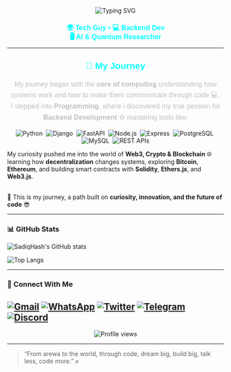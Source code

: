 <p align="center">
  <img src="https://readme-typing-svg.herokuapp.com?font=Arial+Black&size=56&duration=4000&pause=500&color=00FFFF&center=true&vCenter=true&width=900&lines=Assalumu+Alaikum+👋;I'm+Abubakar+Aminu;SadiqHash" alt="Typing SVG" />
</p>

<h2 align="center" style="font-family: 'Arial Black', sans-serif; color: #00FFFF; font-size: 16px; line-height: 1.3;">
  🌍 Tech Guy • 💻 Backend Dev <br>
  🖥️ AI &amp; Quantum Researcher
</h2>

---

<h2 align="center" style="font-family: 'Arial Black', sans-serif; color: #00FFFF;">
  🚀 My Journey
</h2>

<p align="center" style="font-family: 'Arial', sans-serif; color: #C0C0C0; font-size: 16px; line-height: 1.6;">
My journey began with the <b>core of computing</b> understanding how systems work and how to make them communicate through code 💻.<br>I stepped into <b>Programming</b>, where i discovered my true passion for <b>Backend Development</b> ⚙️ mastering tools like:<p align="center">
  <img alt="Python" src="https://img.shields.io/badge/Python-3776AB?style=flat-square&logo=python&logoColor=white" />&nbsp;
  <img alt="Django" src="https://img.shields.io/badge/Django-092E20?style=flat-square&logo=django&logoColor=white" />&nbsp;
  <img alt="FastAPI" src="https://img.shields.io/badge/FastAPI-009688?style=flat-square&logo=fastapi&logoColor=white" />&nbsp;
  <img alt="Node.js" src="https://img.shields.io/badge/Node.js-43853D?style=flat-square&logo=node.js&logoColor=white" />&nbsp;
  <img alt="Express" src="https://img.shields.io/badge/Express-000000?style=flat-square&logo=express&logoColor=white" />&nbsp;
  <img alt="PostgreSQL" src="https://img.shields.io/badge/PostgreSQL-336791?style=flat-square&logo=postgresql&logoColor=white" />&nbsp;
  <img alt="MySQL" src="https://img.shields.io/badge/MySQL-4479A1?style=flat-square&logo=mysql&logoColor=white" />&nbsp;
  <img alt="REST APIs" src="https://img.shields.io/badge/REST_APIs-FF6F00?style=flat-square&logo=postman&logoColor=white" />
</p>

My curiosity pushed me into the world of 
<b>Web3, Crypto & Blockchain</b> 🌐 learning how <b>decentralization</b> changes systems, exploring 
<b>Bitcoin</b>, <b>Ethereum</b>, and building smart contracts with 
<b>Solidity</b>, <b>Ethers.js</b>, and <b>Web3.js</b>.<br><br>

  🌟 This is my journey, a path built on <b>curiosity, innovation, and the future of code</b> 😎
</p>

---

### 📊 GitHub Stats

![SadiqHash's GitHub stats](https://github-readme-stats.vercel.app/api?username=SadiqHash&show_icons=true&theme=radical)

![Top Langs](https://github-readme-stats.vercel.app/api/top-langs/?username=SadiqHash&layout=compact&theme=radical)

---

### 🤝 Connect With Me

[![Gmail](https://img.shields.io/badge/Email-Me-D14836?style=for-the-badge&logo=gmail&logoColor=white)](mailto:saddeequjp@gmail.com)
[![WhatsApp](https://img.shields.io/badge/WhatsApp-Message%20Me-25D366?style=for-the-badge&logo=whatsapp&logoColor=white)](https://wa.me/2348136675191?text=Hi%20SadiqHash!%20I%20found%20you%20on%20GitHub.)
[![Twitter](https://img.shields.io/badge/Twitter-Follow-1DA1F2?style=for-the-badge&logo=x&logoColor=white)](https://x.com/SadiqHash01)
[![Telegram](https://img.shields.io/badge/Telegram-Message%20Me-2CA5E0?style=for-the-badge&logo=telegram&logoColor=white)](https://t.me/SadiqHash)
[![Discord](https://img.shields.io/badge/Discord-Chat-5865F2?style=for-the-badge&logo=discord&logoColor=white)](https://discordapp.com/users/sadiqhash)
---

<p align="center">
  <img src="https://komarev.com/ghpvc/?username=SadiqHash&label=Profile+Views&color=0e75b6&style=flat" alt="Profile views" />
</p>

---

> “From arewa to the world, through code, dream big, build big, talk less, code more.” ✊

